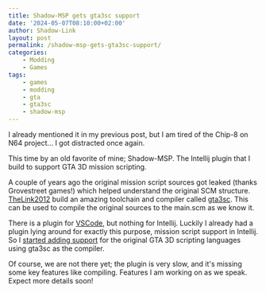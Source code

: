 ```yaml
---
title: Shadow-MSP gets gta3sc support
date: '2024-05-07T08:10:00+02:00'
author: Shadow-Link
layout: post
permalink: /shadow-msp-gets-gta3sc-support/
categories:
    - Modding
    - Games
tags:
    - games
    - modding
    - gta
    - gta3sc
    - shadow-msp
---
```

I already mentioned it in my previous post, but I am tired of the Chip-8 on N64 project... I got distracted once again.

This time by an old favorite of mine; Shadow-MSP. The Intellij plugin that I build to support GTA 3D mission scripting. 

A couple of years ago the original mission script sources got leaked (thanks Grovestreet games!) which helped understand the original SCM structure. [TheLink2012](https://github.com/thelink2012/) build an amazing toolchain and compiler called [gta3sc](https://github.com/thelink2012/gta3sc). This can be used to compile the original sources to the main.scm as we know it.

There is a plugin for [VSCode](https://github.com/thelink2012/vscode-gta3script), but nothing for Intellij. Luckily I already had a plugin lying around for exactly this purpose, mission script support in Intellij. So I [started adding support](https://github.com/KilianSteenman/Shadow-MSP/pull/43) for the original GTA 3D scripting languages using gta3sc as the compiler.

Of course, we are not there yet; the plugin is very slow, and it's missing some key features like compiling. Features I am working on as we speak. Expect more details soon!
